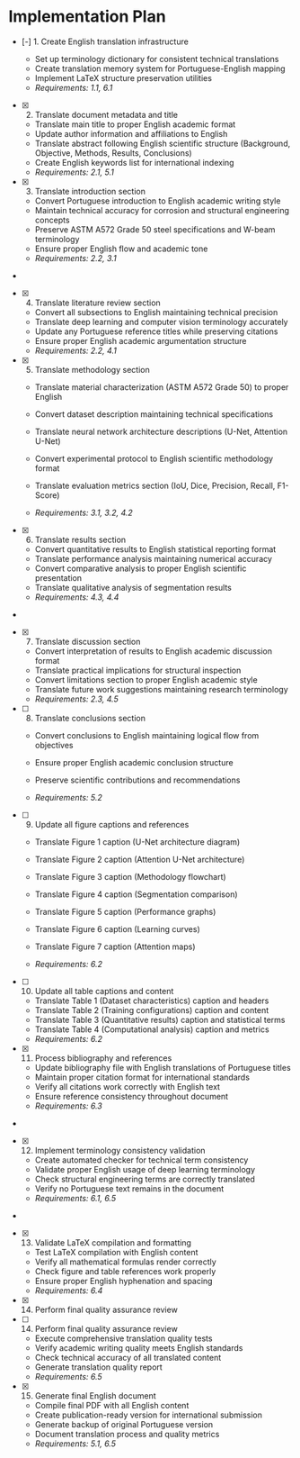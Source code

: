 # Implementation Plan

- [-] 1. Create English translation infrastructure










  - Set up terminology dictionary for consistent technical translations
  - Create translation memory system for Portuguese-English mapping
  - Implement LaTeX structure preservation utilities
  - _Requirements: 1.1, 6.1_

- [x] 2. Translate document metadata and title





  - Translate main title to proper English academic format
  - Update author information and affiliations to English
  - Translate abstract following English scientific structure (Background, Objective, Methods, Results, Conclusions)
  - Create English keywords list for international indexing
  - _Requirements: 2.1, 5.1_

- [x] 3. Translate introduction section





  - Convert Portuguese introduction to English academic writing style
  - Maintain technical accuracy for corrosion and structural engineering concepts
  - Preserve ASTM A572 Grade 50 steel specifications and W-beam terminology
  - Ensure proper English flow and academic tone
  - _Requirements: 2.2, 3.1_
-

- [x] 4. Translate literature review section




  - Convert all subsections to English maintaining technical precision
  - Translate deep learning and computer vision terminology accurately
  - Update any Portuguese reference titles while preserving citations
  - Ensure proper English academic argumentation structure
  - _Requirements: 2.2, 4.1_




- [x] 5. Translate methodology section






  - Translate material characterization (ASTM A572 Grade 50) to proper English
  - Convert dataset description maintaining technical specifications
  - Translate neural network architecture descriptions (U-Net, Attention U-Net)

  - Convert experimental protocol to English scientific methodology format
  - Translate evaluation metrics section (IoU, Dice, Precision, Recall, F1-Score)
  - _Requirements: 3.1, 3.2, 4.2_

- [x] 6. Translate results section



  - Convert quantitative results to English statistical reporting format
  - Translate performance analysis maintaining numerical accuracy
  - Convert comparative analysis to proper English scientific presentation
  - Translate qualitative analysis of segmentation results
  - _Requirements: 4.3, 4.4_
-

- [x] 7. Translate discussion section




  - Convert interpretation of results to English academic discussion format
  - Translate practical implications for structural inspection
  - Convert limitations section to proper English academic style
  - Translate future work suggestions maintaining research terminology
  - _Requirements: 2.3, 4.5_







- [ ] 8. Translate conclusions section


  - Convert conclusions to English maintaining logical flow from objectives


  - Ensure proper English academic conclusion structure



  - Preserve scientific contributions and recommendations
  - _Requirements: 5.2_

- [ ] 9. Update all figure captions and references


  - Translate Figure 1 caption (U-Net architecture diagram)
  - Translate Figure 2 caption (Attention U-Net architecture)
  - Translate Figure 3 caption (Methodology flowchart)




  - Translate Figure 4 caption (Segmentation comparison)
  - Translate Figure 5 caption (Performance graphs)
  - Translate Figure 6 caption (Learning curves)
  - Translate Figure 7 caption (Attention maps)





  - _Requirements: 6.2_

- [ ] 10. Update all table captions and content


  - Translate Table 1 (Dataset characteristics) caption and headers
  - Translate Table 2 (Training configurations) caption and content
  - Translate Table 3 (Quantitative results) caption and statistical terms
  - Translate Table 4 (Computational analysis) caption and metrics
  - _Requirements: 6.2_

- [x] 11. Process bibliography and references



  - Update bibliography file with English translations of Portuguese titles
  - Maintain proper citation format for international standards
  - Verify all citations work correctly with English text
  - Ensure reference consistency throughout document
  - _Requirements: 6.3_
-

- [x] 12. Implement terminology consistency validation




  - Create automated checker for technical term consistency
  - Validate proper English usage of deep learning terminology
  - Check structural engineering terms are correctly translated
  - Verify no Portuguese text remains in the document
  - _Requirements: 6.1, 6.5_
-

- [x] 13. Validate LaTeX compilation and formatting




  - Test LaTeX compilation with English content
  - Verify all mathematical formulas render correctly
  - Check figure and table references work properly
  - Ensure proper English hyphenation and spacing
  - _Requirements: 6.4_
- [x] 14. Perform final quality assurance review




- [ ] 14. Perform final quality assurance review

  - Execute comprehensive translation quality tests
  - Verify academic writing quality meets English standards
  - Check technical accuracy of all translated content
  - Generate translation quality report
  - _Requirements: 6.5_

- [x] 15. Generate final English document




  - Compile final PDF with all English content
  - Create publication-ready version for international submission
  - Generate backup of original Portuguese version
  - Document translation process and quality metrics
  - _Requirements: 5.1, 6.5_